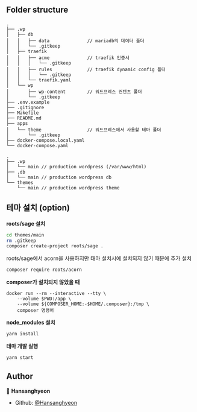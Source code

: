 
## Folder structure

```
.
├── .wp
│   ├── db
│   │   ├── data              // mariadb의 데이터 폴더
│   │   └── .gitkeep
│   ├── traefik
│   │   ├── acme              // traefik 인증서
│   │   │   └── .gitkeep
│   │   ├── rules             // traefik dynamic config 폴더
│   │   │   └── .gitkeep
│   │   └── traefik.yaml
│   └── wp
│       ├── wp-content        // 워드프레스 컨텐츠 폴더
│       └── .gitkeep
├── .env.example
├── .gitignore
├── Makefile
├── README.md
├── apps
│   └── theme                 // 워드프레스에서 사용할 테마 폴더
│       └── .gitkeep
├── docker-compose.local.yaml
└── docker-compose.yaml

.
├── .wp
│   └── main // production wordpress (/var/www/html)
├── .db
│   └── main // production wordpress db
└── themes
    └── main // production wordpress theme
```

## 테마 설치 (option)

**roots/sage 설치**

```sh
cd themes/main
rm .gitkeep
composer create-project roots/sage .
```

roots/sage에서 acorn을 사용하지만 태마 설치시에 설치되지 않기 때문에 추가 설치

```sh
composer require roots/acorn
```

**composer가 설치되지 않았을 때**

```
docker run --rm --interactive --tty \
    --volume $PWD:/app \
    --volume ${COMPOSER_HOME:-$HOME/.composer}:/tmp \
    composer 명령어
```

**node_modules 설치**

```sh
yarn install
```

**테마 개발 실행**

```sh
yarn start
```

## Author

👤 **Hansanghyeon**

* Github: [@Hansanghyeon](https://github.com/Hansanghyeon)